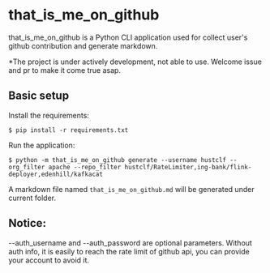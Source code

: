 # that_is_me_on_github

that_is_me_on_github is a Python CLI application used for collect user's github contribution and generate markdown.

*The project is under actively development, not able to use. Welcome issue and pr to make it come true asap.

## Basic setup

Install the requirements:
```
$ pip install -r requirements.txt
```

Run the application:
```
$ python -m that_is_me_on_github generate --username hustclf --org_filter apache --repo_filter hustclf/RateLimiter,ing-bank/flink-deployer,edenhill/kafkacat
```
A markdown file named `that_is_me_on_github.md` will be generated under current folder.


## Notice:
--auth_username and --auth_password are optional parameters. 
Without auth info, it is easily to reach the rate limit of github api, you can provide your account to avoid it.